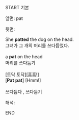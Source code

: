 START
기본

앞면:
pat


뒷면:
<div>She <b>patted</b> the dog on the head. </div><div>그녀가 그 개의 머리를 쓰다듬었다.</div><div><br></div><div><div>a <b>pat</b> on the head </div><div>머리를 쓰다듬기</div></div><div><br></div><div><div><div><span>[토닥 토닥][흠흠!]</span></div></div><div><div><span>[<strong>Pat</strong> <strong>pat</strong>] [Hmm!]</span></div></div></div><div><br></div><div>쓰다듬다 , 쓰다듬기</div>


해석:
<!--ID: 1746614454408-->
END